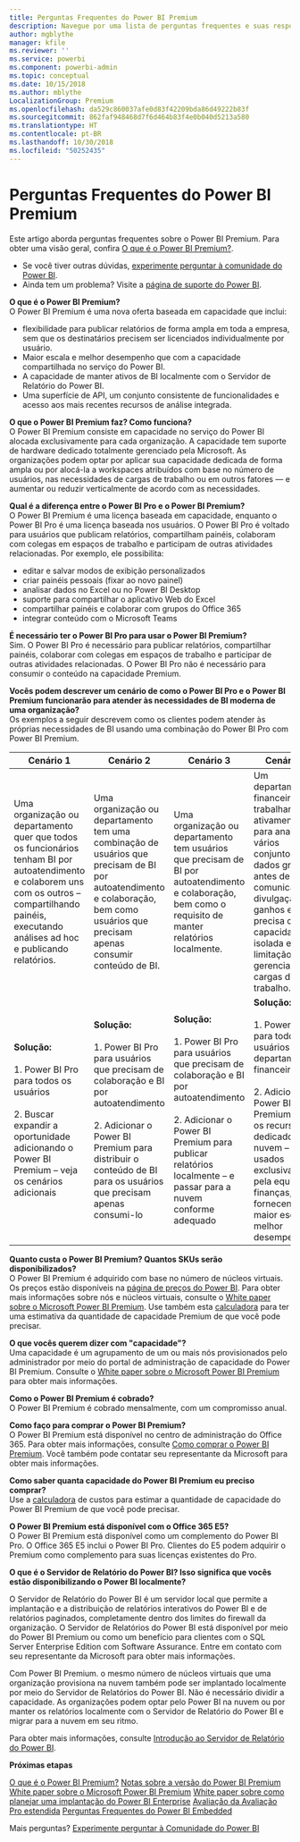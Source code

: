 ```yaml
---
title: Perguntas Frequentes do Power BI Premium
description: Navegue por uma lista de perguntas frequentes e suas respostas sobre a oferta do Power BI Premium.
author: mgblythe
manager: kfile
ms.reviewer: ''
ms.service: powerbi
ms.component: powerbi-admin
ms.topic: conceptual
ms.date: 10/15/2018
ms.author: mblythe
LocalizationGroup: Premium
ms.openlocfilehash: da529c860037afe0d83f42209bda86d49222b83f
ms.sourcegitcommit: 862faf948468d7f6d464b83f4e0b040d5213a580
ms.translationtype: HT
ms.contentlocale: pt-BR
ms.lasthandoff: 10/30/2018
ms.locfileid: "50252435"
---
```

# <a name="power-bi-premium-faq"></a>Perguntas Frequentes do Power BI Premium

Este artigo aborda perguntas frequentes sobre o Power BI Premium. Para obter uma visão geral, confira [O que é o Power BI Premium?](service-premium.md).

* Se você tiver outras dúvidas, [experimente perguntar à comunidade do Power BI](http://community.powerbi.com/).
* Ainda tem um problema? Visite a [página de suporte do Power BI](https://powerbi.microsoft.com/support/).

**O que é o Power BI Premium?**  
O Power BI Premium é uma nova oferta baseada em capacidade que inclui:

* flexibilidade para publicar relatórios de forma ampla em toda a empresa, sem que os destinatários precisem ser licenciados individualmente por usuário.
* Maior escala e melhor desempenho que com a capacidade compartilhada no serviço do Power BI.
* A capacidade de manter ativos de BI localmente com o Servidor de Relatório do Power BI.
* Uma superfície de API, um conjunto consistente de funcionalidades e acesso aos mais recentes recursos de análise integrada.

**O que o Power BI Premium faz? Como funciona?**  
O Power BI Premium consiste em capacidade no serviço do Power BI alocada exclusivamente para cada organização. A capacidade tem suporte de hardware dedicado totalmente gerenciado pela Microsoft. As organizações podem optar por aplicar sua capacidade dedicada de forma ampla ou por alocá-la a workspaces atribuídos com base no número de usuários, nas necessidades de cargas de trabalho ou em outros fatores — e aumentar ou reduzir verticalmente de acordo com as necessidades.

**Qual é a diferença entre o Power BI Pro e o Power BI Premium?**  
O Power BI Premium é uma licença baseada em capacidade, enquanto o Power BI Pro é uma licença baseada nos usuários. O Power BI Pro é voltado para usuários que publicam relatórios, compartilham painéis, colaboram com colegas em espaços de trabalho e participam de outras atividades relacionadas. Por exemplo, ele possibilita:

* editar e salvar modos de exibição personalizados
* criar painéis pessoais (fixar ao novo painel)
* analisar dados no Excel ou no Power BI Desktop
* suporte para compartilhar o aplicativo Web do Excel
* compartilhar painéis e colaborar com grupos do Office 365
* integrar conteúdo com o Microsoft Teams

**É necessário ter o Power BI Pro para usar o Power BI Premium?**  
Sim. O Power BI Pro é necessário para publicar relatórios, compartilhar painéis, colaborar com colegas em espaços de trabalho e participar de outras atividades relacionadas. O Power BI Pro não é necessário para consumir o conteúdo na capacidade Premium.

**Vocês podem descrever um cenário de como o Power BI Pro e o Power BI Premium funcionarão para atender às necessidades de BI moderna de uma organização?**  
Os exemplos a seguir descrevem como os clientes podem atender às próprias necessidades de BI usando uma combinação do Power BI Pro com Power BI Premium.

| Cenário 1 | Cenário 2 | Cenário 3 | Cenário 4 |
| --- | --- | --- | --- |
| Uma organização ou departamento quer que todos os funcionários tenham BI por autoatendimento e colaborem uns com os outros – compartilhando painéis, executando análises ad hoc e publicando relatórios. | Uma organização ou departamento tem uma combinação de usuários que precisam de BI por autoatendimento e colaboração, bem como usuários que precisam apenas consumir conteúdo de BI. | Uma organização ou departamento tem usuários que precisam de BI por autoatendimento e colaboração, bem como o requisito de manter relatórios localmente. | Um departamento financeiro está trabalhando ativamente para analisar vários conjuntos de dados grandes antes de um comunicado de divulgação de ganhos e precisa de capacidade isolada e sem limitação para gerenciar as cargas de trabalho. |
| **Solução:**<br/><br/>1. Power BI Pro para todos os usuários<br/><br/>2. Buscar expandir a oportunidade adicionando o Power BI Premium – veja os cenários adicionais |**Solução:**<br/><br/>1. Power BI Pro para usuários que precisam de colaboração e BI por autoatendimento<br/><br/>2. Adicionar o Power BI Premium para distribuir o conteúdo de BI para os usuários que precisam apenas consumi-lo |**Solução:**<br/><br/>1. Power BI Pro para usuários que precisam de colaboração e BI por autoatendimento<br/><br/>2. Adicionar o Power BI Premium para publicar relatórios localmente – e passar para a nuvem conforme adequado |**Solução:**<br/><br/>1. Power BI Pro para todos os usuários do departamento financeiro<br/><br/>2. Adicionar o Power BI Premium para os recursos dedicados – na nuvem – serem usados exclusivamente pela equipe de finanças, fornecendo maior escala e melhor desempenho |

**Quanto custa o Power BI Premium? Quantos SKUs serão disponibilizados?**  
O Power BI Premium é adquirido com base no número de núcleos virtuais. Os preços estão disponíveis na [página de preços do Power BI](https://powerbi.microsoft.com/pricing/). Para obter mais informações sobre nós e núcleos virtuais, consulte o [White paper sobre o Microsoft Power BI Premium](https://aka.ms/pbipremiumwhitepaper). Use também esta [calculadora](https://powerbi.microsoft.com/calculator/) para ter uma estimativa da quantidade de capacidade Premium de que você pode precisar.

**O que vocês querem dizer com "capacidade"?**  
Uma capacidade é um agrupamento de um ou mais nós provisionados pelo administrador por meio do portal de administração de capacidade do Power BI Premium. Consulte o [White paper sobre o Microsoft Power BI Premium](https://aka.ms/pbipremiumwhitepaper) para obter mais informações.

**Como o Power BI Premium é cobrado?**  
O Power BI Premium é cobrado mensalmente, com um compromisso anual.

**Como faço para comprar o Power BI Premium?**  
O Power BI Premium está disponível no centro de administração do Office 365. Para obter mais informações, consulte [Como comprar o Power BI Premium](service-admin-premium-purchase.md). Você também pode contatar seu representante da Microsoft para obter mais informações.

**Como saber quanta capacidade do Power BI Premium eu preciso comprar?**  
Use a [calculadora](https://powerbi.microsoft.com/calculator/) de custos para estimar a quantidade de capacidade do Power BI Premium de que você pode precisar.

**O Power BI Premium está disponível com o Office 365 E5?**  
O Power BI Premium está disponível como um complemento do Power BI Pro. O Office 365 E5 inclui o Power BI Pro. Clientes do E5 podem adquirir o Premium como complemento para suas licenças existentes do Pro.

**O que é o Servidor de Relatório do Power BI? Isso significa que vocês estão disponibilizando o Power BI localmente?**

O Servidor de Relatório do Power BI é um servidor local que permite a implantação e a distribuição de relatórios interativos do Power BI e de relatórios paginados, completamente dentro dos limites do firewall da organização. O Servidor de Relatórios do Power BI está disponível por meio do Power BI Premium ou como um benefício para clientes com o SQL Server Enterprise Edition com Software Assurance. Entre em contato com seu representante da Microsoft para obter mais informações.

Com Power BI Premium. o mesmo número de núcleos virtuais que uma organização provisiona na nuvem também pode ser implantado localmente por meio do Servidor de Relatórios do Power BI. Não é necessário dividir a capacidade. As organizações podem optar pelo Power BI na nuvem ou por manter os relatórios localmente com o Servidor de Relatório do Power BI e migrar para a nuvem em seu ritmo.

Para obter mais informações, consulte [Introdução ao Servidor de Relatório do Power BI](report-server/get-started.md).

**Próximas etapas**

[O que é o Power BI Premium?](service-premium.md)
[Notas sobre a versão do Power BI Premium](service-premium-release-notes.md)
[White paper sobre o Microsoft Power BI Premium](https://aka.ms/pbipremiumwhitepaper)
[White paper sobre como planejar uma implantação do Power BI Enterprise](https://aka.ms/pbienterprisedeploy)
[Avaliação da Avaliação Pro estendida](service-extended-pro-trial.md)
[Perguntas Frequentes do Power BI Embedded](developer/embedded-faq.md)

Mais perguntas? [Experimente perguntar à Comunidade do Power BI](https://community.powerbi.com/)